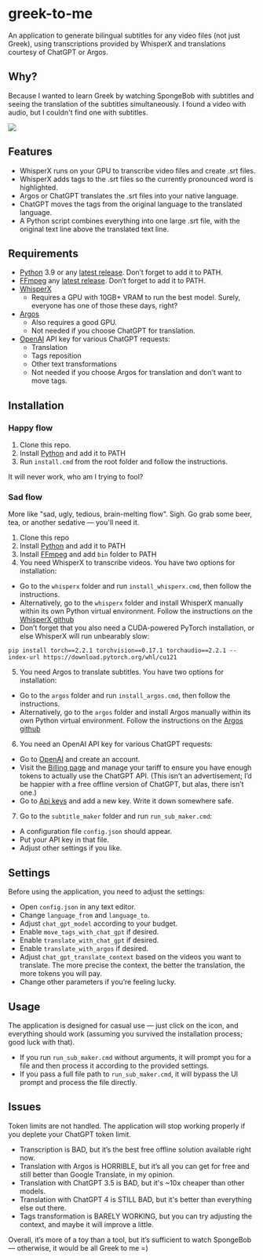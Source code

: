 # greek-to-me
An application to generate bilingual subtitles for any video files (not just Greek), using transcriptions provided by WhisperX and translations courtesy of ChatGPT or Argos.

## Why?
Because I wanted to learn Greek by watching SpongeBob with subtitles and seeing the translation of the subtitles simultaneously. I found a video with audio, but I couldn't find one with subtitles.

![](https://media.giphy.com/media/v1.Y2lkPTc5MGI3NjExN2VidW1zeHJmZWVxOWI1N2dkNmZ5ZjlveHBmNDFqZ2o5ZWUwbjk4YiZlcD12MV9pbnRlcm5hbF9naWZfYnlfaWQmY3Q9Zw/T3bg0UQ010ZoUCLNIy/giphy.gif)

## Features
- WhisperX runs on your GPU to transcribe video files and create .srt files.
- WhisperX adds tags to the .srt files so the currently pronounced word is highlighted.
- Argos or ChatGPT translates the .srt files into your native language.
- ChatGPT moves the tags from the original language to the translated language.
- A Python script combines everything into one large .srt file, with the original text line above the translated text line.

## Requirements
- [Python](https://www.python.org) 3.9 or any [latest release](https://www.python.org/ftp/python/3.12.4/python-3.12.4-amd64.exe). Don’t forget to add it to PATH.
- [FFmpeg](https://www.ffmpeg.org/) any [latest release](https://github.com/BtbN/FFmpeg-Builds/releases/download/latest/ffmpeg-master-latest-win64-gpl.zip). Don’t forget to add it to PATH.
- [WhisperX](https://github.com/m-bain/whisperX)
  - Requires a GPU with 10GB+ VRAM to run the best model. Surely, everyone has one of those these days, right?
- [Argos](https://github.com/argosopentech/argos-translate)
  - Also requires a good GPU.
  - Not needed if you choose ChatGPT for translation.
- [OpenAI](https://platform.openai.com) API key for various ChatGPT requests:
  - Translation
  - Tags reposition
  - Other text transformations
  - Not needed if you choose Argos for translation and don’t want to move tags.

## Installation

### Happy flow
1. Clone this repo.
2. Install [Python](https://www.python.org/ftp/python/3.12.4/python-3.12.4-amd64.exe) and add it to PATH
3. Run `install.cmd` from the root folder and follow the instructions.

It will never work, who am I trying to fool?

### Sad flow
More like "sad, ugly, tedious, brain-melting flow". Sigh. Go grab some beer, tea, or another sedative — you'll need it.

1. Clone this repo
2. Install [Python](https://www.python.org/ftp/python/3.12.4/python-3.12.4-amd64.exe) and add it to PATH
3. Install [FFmpeg](https://github.com/BtbN/FFmpeg-Builds/releases/download/latest/ffmpeg-master-latest-win64-gpl.zip) and add `bin` folder to PATH
4. You need WhisperX to transcribe videos. You have two options for installation:
  - Go to the `whisperx` folder and run `install_whisperx.cmd`, then follow the instructions.
  - Alternatively, go to the `whisperx` folder and install WhisperX manually within its own Python virtual environment. Follow the instructions on the [WhisperX github](https://github.com/m-bain/whisperX)
  - Don’t forget that you also need a CUDA-powered PyTorch installation, or else WhisperX will run unbearably slow:
```
pip install torch==2.2.1 torchvision==0.17.1 torchaudio==2.2.1 --index-url https://download.pytorch.org/whl/cu121
```
5. You need Argos to translate subtitles. You have two options for installation:
  - Go to the `argos` folder and run `install_argos.cmd`, then follow the instructions.
  - Alternatively, go to the `argos` folder and install Argos manually within its own Python virtual environment. Follow the instructions on the [Argos github](https://github.com/argosopentech/argos-translate)
6. You need an OpenAI API key for various ChatGPT requests:
  - Go to [OpenAI](https://platform.openai.com) and create an account.
  - Visit the [Billing page](https://platform.openai.com/settings/organization/billing/overview) and manage your tariff to ensure you have enough tokens to actually use the ChatGPT API. (This isn’t an advertisement; I’d be happier with a free offline version of ChatGPT, but alas, there isn’t one.)
  - Go to [Api keys](https://platform.openai.com/api-keys) and add a new key. Write it down somewhere safe.
7. Go to the `subtitle_maker` folder and run `run_sub_maker.cmd`:
  - A configuration file `config.json` should appear.
  - Put your API key in that file.
  - Adjust other settings if you like.

## Settings
Before using the application, you need to adjust the settings:
- Open `config.json` in any text editor.
- Change `language_from` and `language_to`.
- Adjust `chat_gpt_model` according to your budget.
- Enable `move_tags_with_chat_gpt` if desired.
- Enable `translate_with_chat_gpt` if desired.
- Enable `translate_with_argos` if desired.
- Adjust `chat_gpt_translate_context` based on the videos you want to translate. The more precise the context, the better the translation, the more tokens you will pay.
- Change other parameters if you’re feeling lucky.

## Usage
The application is designed for casual use — just click on the icon, and everything should work (assuming you survived the installation process; good luck with that).
- If you run `run_sub_maker.cmd` without arguments, it will prompt you for a file and then process it according to the provided settings.
- If you pass a full file path to `run_sub_maker.cmd`, it will bypass the UI prompt and process the file directly.

## Issues
Token limits are not handled. The application will stop working properly if you deplete your ChatGPT token limit.

- Transcription is BAD, but it’s the best free offline solution available right now.
- Translation with Argos is HORRIBLE, but it’s all you can get for free and still better than Google Translate, in my opinion.
- Translation with ChatGPT 3.5 is BAD, but it's ~10x cheaper than other models.
- Translation with ChatGPT 4 is STILL BAD, but it's better than everything else out there.
- Tags transformation is BARELY WORKING, but you can try adjusting the context, and maybe it will improve a little.

Overall, it’s more of a toy than a tool, but it’s sufficient to watch SpongeBob — otherwise, it would be all Greek to me =)
